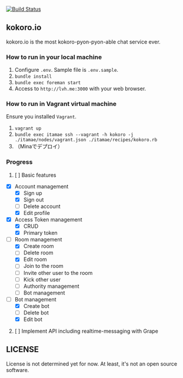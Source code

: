 [![Build Status](https://travis-ci.org/supermomonga/kokoro-io.svg?branch=master)](https://travis-ci.org/supermomonga/kokoro-io)

## kokoro.io

kokoro.io is the most kokoro-pyon-pyon-able chat service ever.


### How to run in your local machine

1. Configure `.env`. Sample file is `.env.sample`.
2. `bundle install`
3. `bundle exec foreman start`
4. Access to `http://lvh.me:3000` with your web browser.

### How to run in Vagrant virtual machine

Ensure you installed `Vagrant`.

1. `vagrant up`
2. `bundle exec itamae ssh --vagrant -h kokoro -j ./itamae/nodes/vagrant.json ./itamae/recipes/kokoro.rb`
3. （Minaでデプロイ）



### Progress

1. [ ] Basic features
  - [X] Account management
    - [X] Sign up
    - [X] Sign out
    - [ ] Delete account
    - [X] Edit profile
  - [X] Access Token management
    - [X] CRUD
    - [X] Primary token
  - [ ] Room management
    - [X] Create room
    - [ ] Delete room
    - [X] Edit room
    - [ ] Join to the room
    - [ ] Invite other user to the room
    - [ ] Kick other user
    - [ ] Authority management
    - [ ] Bot management
  - [ ] Bot management
    - [X] Create bot
    - [ ] Delete bot
    - [X] Edit bot
2. [ ] Implement API including realtime-messaging with Grape



## LICENSE

License is not determined yet for now.
At least, it's not an open source software.


